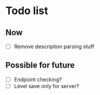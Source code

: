 # Todo list

## Now

- [ ] Remove description parsing stuff

## Possible for future

- [ ] Endpoint checking?
- [ ] Level save only for server?
